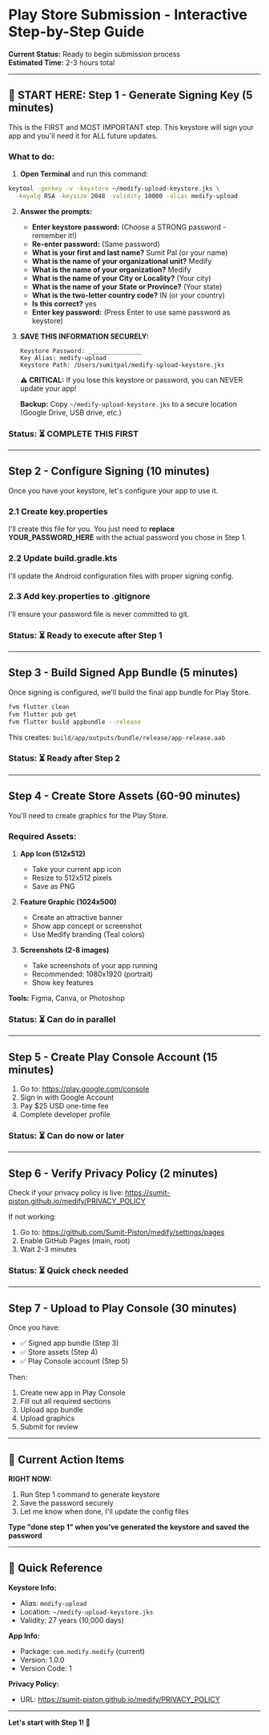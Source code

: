 # Play Store Submission - Interactive Step-by-Step Guide

**Current Status:** Ready to begin submission process  
**Estimated Time:** 2-3 hours total

---

## 🎯 START HERE: Step 1 - Generate Signing Key (5 minutes)

This is the FIRST and MOST IMPORTANT step. This keystore will sign your app and you'll need it for ALL future updates.

### What to do:

1. **Open Terminal** and run this command:

```bash
keytool -genkey -v -keystore ~/medify-upload-keystore.jks \
  -keyalg RSA -keysize 2048 -validity 10000 -alias medify-upload
```

2. **Answer the prompts:**

   - **Enter keystore password:** (Choose a STRONG password - remember it!)
   - **Re-enter password:** (Same password)
   - **What is your first and last name?** Sumit Pal (or your name)
   - **What is the name of your organizational unit?** Medify
   - **What is the name of your organization?** Medify
   - **What is the name of your City or Locality?** (Your city)
   - **What is the name of your State or Province?** (Your state)
   - **What is the two-letter country code?** IN (or your country)
   - **Is this correct?** yes
   - **Enter key password:** (Press Enter to use same password as keystore)

3. **SAVE THIS INFORMATION SECURELY:**

   ```
   Keystore Password: _______________
   Key Alias: medify-upload
   Keystore Path: /Users/sumitpal/medify-upload-keystore.jks
   ```

   **⚠️ CRITICAL:** If you lose this keystore or password, you can NEVER update your app!

   **Backup:** Copy `~/medify-upload-keystore.jks` to a secure location (Google Drive, USB drive, etc.)

### Status: ⏳ **COMPLETE THIS FIRST**

---

## Step 2 - Configure Signing (10 minutes)

Once you have your keystore, let's configure your app to use it.

### 2.1 Create key.properties

I'll create this file for you. You just need to **replace YOUR_PASSWORD_HERE** with the actual password you chose in Step 1.

### 2.2 Update build.gradle.kts

I'll update the Android configuration files with proper signing config.

### 2.3 Add key.properties to .gitignore

I'll ensure your password file is never committed to git.

### Status: ⏳ **Ready to execute after Step 1**

---

## Step 3 - Build Signed App Bundle (5 minutes)

Once signing is configured, we'll build the final app bundle for Play Store.

```bash
fvm flutter clean
fvm flutter pub get
fvm flutter build appbundle --release
```

This creates: `build/app/outputs/bundle/release/app-release.aab`

### Status: ⏳ **Ready after Step 2**

---

## Step 4 - Create Store Assets (60-90 minutes)

You'll need to create graphics for the Play Store.

### Required Assets:

1. **App Icon (512x512)**

   - Take your current app icon
   - Resize to 512x512 pixels
   - Save as PNG

2. **Feature Graphic (1024x500)**

   - Create an attractive banner
   - Show app concept or screenshot
   - Use Medify branding (Teal colors)

3. **Screenshots (2-8 images)**
   - Take screenshots of your app running
   - Recommended: 1080x1920 (portrait)
   - Show key features

**Tools:** Figma, Canva, or Photoshop

### Status: ⏳ **Can do in parallel**

---

## Step 5 - Create Play Console Account (15 minutes)

1. Go to: https://play.google.com/console
2. Sign in with Google Account
3. Pay $25 USD one-time fee
4. Complete developer profile

### Status: ⏳ **Can do now or later**

---

## Step 6 - Verify Privacy Policy (2 minutes)

Check if your privacy policy is live:
https://sumit-piston.github.io/medify/PRIVACY_POLICY

If not working:

1. Go to: https://github.com/Sumit-Piston/medify/settings/pages
2. Enable GitHub Pages (main, root)
3. Wait 2-3 minutes

### Status: ⏳ **Quick check needed**

---

## Step 7 - Upload to Play Console (30 minutes)

Once you have:

- ✅ Signed app bundle (Step 3)
- ✅ Store assets (Step 4)
- ✅ Play Console account (Step 5)

Then:

1. Create new app in Play Console
2. Fill out all required sections
3. Upload app bundle
4. Upload graphics
5. Submit for review

---

## 🚦 Current Action Items

**RIGHT NOW:**

1. Run Step 1 command to generate keystore
2. Save the password securely
3. Let me know when done, I'll update the config files

**Type "done step 1" when you've generated the keystore and saved the password**

---

## 📝 Quick Reference

**Keystore Info:**

- Alias: `medify-upload`
- Location: `~/medify-upload-keystore.jks`
- Validity: 27 years (10,000 days)

**App Info:**

- Package: `com.medify.medify` (current)
- Version: 1.0.0
- Version Code: 1

**Privacy Policy:**

- URL: https://sumit-piston.github.io/medify/PRIVACY_POLICY

---

**Let's start with Step 1! 🚀**

